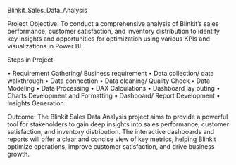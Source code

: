 Blinkit_Sales_Data_Analysis

Project Objective: To conduct a comprehensive analysis of Blinkit’s sales performance, customer satisfaction, and inventory distribution to identify key insights and opportunities for optimization using various KPIs and visualizations in Power BI.

Steps in Project-

•	Requirement Gathering/ Business requirement
•	Data collection/ data walkthrough
•	Data connection
•	Data cleaning/ Quality Check
•	Data Modeling
•	Data Processing
•	DAX Calculations
•	Dashboard lay outing
•	Charts Development and Formatting
•	Dashboard/ Report Development
•	Insights Generation

Outcome: The Blinkit Sales Data Analysis project aims to provide a powerful tool for stakeholders to gain deep insights into sales performance, customer satisfaction, and inventory distribution. The interactive dashboards and reports will offer a clear and concise view of key metrics, helping Blinkit optimize operations, improve customer satisfaction, and drive business growth.
